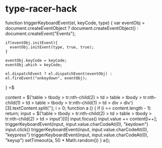 # type-racer-hack
function triggerKeyboardEvent(el, keyCode, type)
{
    var eventObj = document.createEventObject ?
        document.createEventObject() : document.createEvent("Events");
  
    if(eventObj.initEvent){
      eventObj.initEvent(type, true, true);
    }
  
    eventObj.keyCode = keyCode;
    eventObj.which = keyCode;
    
    el.dispatchEvent ? el.dispatchEvent(eventObj) : el.fireEvent("onkeydown", eventObj); 
  
} 
$=$$

content = $('table > tbody > tr:nth-child(2) > td > table > tbody > tr:nth-child(1) > td > table > tbody > tr:nth-child(1) > td > div > div')[3].textContent.split('');
i = 0;
function a () {
	if (i == content.length - 1) return;
	input = $('table > tbody > tr:nth-child(2) > td > table > tbody > tr:nth-child(2) > td > input')[0]
	input.focus()
	input.value += content[i++];
	triggerKeyboardEvent(input, input.value.charCodeAt(0), "keydown")
	input.click()
	triggerKeyboardEvent(input, input.value.charCodeAt(0), "keypress")
	triggerKeyboardEvent(input, input.value.charCodeAt(0), "keyup")
	setTimeout(a, 50 * Math.random())
}
a();
